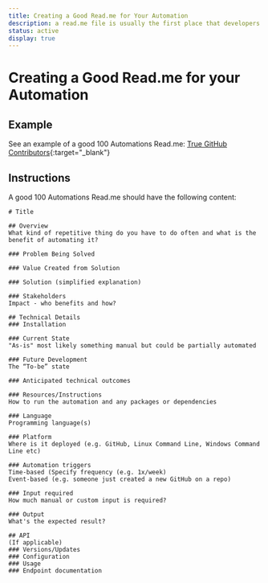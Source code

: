 ```yaml
---
title: Creating a Good Read.me for Your Automation
description: a read.me file is usually the first place that developers will start.  It should be fairly comprehensive and should have links to the other health files.
status: active
display: true
---
```


# Creating a Good Read.me for your Automation

## Example
See an example of a good 100 Automations Read.me: [True GitHub Contributors](https://github.com/100Automations/true-github-contributors/blob/mixin/readme.md){:target="_blank"}

## Instructions
A good 100 Automations Read.me should have the following content:



```
# Title

## Overview
What kind of repetitive thing do you have to do often and what is the benefit of automating it?

### Problem Being Solved

### Value Created from Solution

### Solution (simplified explanation)

### Stakeholders
Impact - who benefits and how?

## Technical Details
### Installation

### Current State
"As-is" most likely something manual but could be partially automated

### Future Development
The “To-be” state

### Anticipated technical outcomes

### Resources/Instructions
How to run the automation and any packages or dependencies 

### Language
Programming language(s)

### Platform
Where is it deployed (e.g. GitHub, Linux Command Line, Windows Command Line etc)

### Automation triggers
Time-based (Specify frequency (e.g. 1x/week)
Event-based (e.g. someone just created a new GitHub on a repo)

### Input required
How much manual or custom input is required?

### Output
What's the expected result? 

## API
(If applicable)
### Versions/Updates
### Configuration
### Usage
### Endpoint documentation
```

